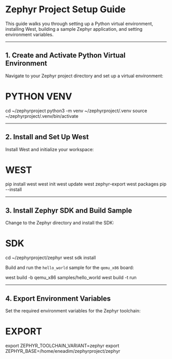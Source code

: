 # Zephyr Project Setup Guide

This guide walks you through setting up a Python virtual environment, installing West, building a sample Zephyr application, and setting environment variables.

---

## 1. Create and Activate Python Virtual Environment

Navigate to your Zephyr project directory and set up a virtual environment:

# PYTHON VENV
cd ~/zephyrproject
python3 -m venv ~/zephyrproject/.venv
source ~/zephyrproject/.venv/bin/activate


---

## 2. Install and Set Up West

Install West and initialize your workspace:

# WEST
pip install west
west init
west update
west zephyr-export
west packages pip --install


---

## 3. Install Zephyr SDK and Build Sample

Change to the Zephyr directory and install the SDK:


# SDK
cd ~/zephyrproject/zephyr
west sdk install


Build and run the `hello_world` sample for the `qemu_x86` board:


west build -b qemu_x86 samples/hello_world
west build -t run


---

## 4. Export Environment Variables

Set the required environment variables for the Zephyr toolchain:



# EXPORT
export ZEPHYR_TOOLCHAIN_VARIANT=zephyr
export ZEPHYR_BASE=/home/eneadim/zephyrproject/zephyr
